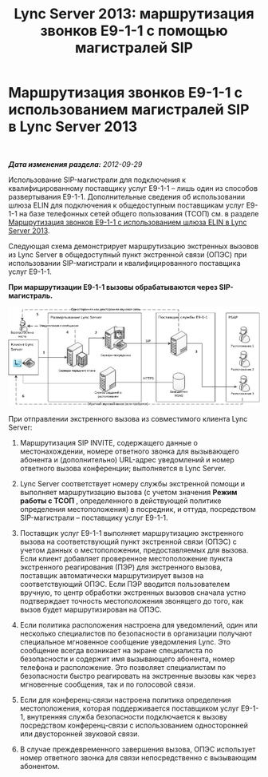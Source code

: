 ﻿---
title: "Lync Server 2013: маршрутизация звонков E9-1-1 с помощью магистралей SIP"
TOCTitle: Маршрутизация звонков E9-1-1 с использованием магистралей SIP
ms:assetid: 157753c3-fe74-4e2c-81da-ee06911d4cc2
ms:mtpsurl: https://technet.microsoft.com/ru-ru/library/JJ204701(v=OCS.15)
ms:contentKeyID: 49309041
ms.date: 05/19/2016
mtps_version: v=OCS.15
ms.translationtype: HT
---

# Маршрутизация звонков E9-1-1 с использованием магистралей SIP в Lync Server 2013

 

_**Дата изменения раздела:** 2012-09-29_

Использование SIP-магистрали для подключения к квалифицированному поставщику услуг E9-1-1 – лишь один из способов развертывания E9-1-1. Дополнительные сведения об использовании шлюза ELIN для подключения к общедоступным поставщикам услуг E9-1-1 на базе телефонных сетей общего пользования (ТСОП) см. в разделе [Маршрутизация звонков E9-1-1 с использованием шлюза ELIN в Lync Server 2013](lync-server-2013-routing-e9-1-1-calls-by-using-an-elin-gateway.md).

Следующая схема демонстрирует маршрутизацию экстренных вызовов из Lync Server в общедоступный пункт экстренной связи (ОПЭС) при использовании SIP-магистрали и квалифицированного поставщика услуг E9-1-1.

**При маршрутизации E9-1-1 вызовы обрабатываются через SIP-магистраль.**

![Маршрутизация экстренных вызовов из Lync Server в надлежащие службы](images/JJ204701.0637a9d4-2ca7-438a-8ed0-19090a4b992d(OCS.15).jpg "Маршрутизация экстренных вызовов из Lync Server в надлежащие службы")

При отправлении экстренного вызова из совместимого клиента Lync Server:

1.  Маршрутизация SIP INVITE, содержащего данные о местонахождении, номере ответного звонка для вызывающего абонента и (дополнительно) URL-адрес уведомлений и номер ответного вызова конференции; выполняется в Lync Server.

2.  Lync Server соответствует номеру службы экстренной помощи и выполняет маршрутизацию вызова (с учетом значения **Режим работы с ТСОП** , определенного в действующей политике определения местоположения) в посредник, и оттуда, посредством SIP-магистрали – поставщику услуг E9-1-1.

3.  Поставщик услуг E9-1-1 выполняет маршрутизацию экстренного вызова на соответствующий пункт экстренной связи (ОПЭС) с учетом данных о местоположении, предоставляемых для вызова. Если клиент добавляет проверенное местоположение пункта экстренного реагирования (ПЭР) для экстренного вызова, поставщик автоматически маршрутизирует вызов на соответствующий ОПЭС. Если ПЭР вводится пользователем вручную, то центр обработки экстренных вызовов сначала устно подтверждает точность местоположения звонящего до того, как вызов будет маршрутизирован на ОПЭС.

4.  Если политика расположения настроена для уведомлений, один или несколько специалистов по безопасности в организации получают специальное мгновенное сообщение уведомления Lync. Это сообщение всегда возникает на экране специалиста по безопасности и содержит имя вызывающего абонента, номер телефона и расположение. Это позволяет специалистам по безопасности быстро реагировать на экстренные вызовы как через мгновенные сообщения, так и по голосовой связи.

5.  Если для конференц-связи настроена политика определения местоположения, которая поддерживается поставщиком услуг E9-1-1, внутренняя служба безопасности подключается к вызову посредством конференц-связи с использованием односторонней или двусторонней звуковой связи.

6.  В случае преждевременного завершения вызова, ОПЭС использует номер ответного звонка для связи непосредственно с вызывающим абонентом.

